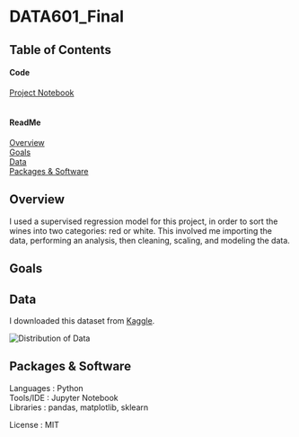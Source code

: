 # DATA601_Final

## Table of Contents 

#### Code
[Project Notebook](https://github.com/Oliviad27/DATA601_Final/blob/main/DATA601_Final.ipynb)
<br>
<br>
#### ReadMe
[Overview](https://github.com/Oliviad27/DATA601_Final#overview)
<br>
[Goals](https://github.com/Oliviad27/DATA601_Final#goals)
<br>
[Data](https://github.com/Oliviad27/DATA601_Final#data)
<br>
[Packages & Software](https://github.com/Oliviad27/DATA601_Final#packages--software)


## Overview
I used a supervised regression model for this project, in order to sort the wines into two categories: red or white. This involved me importing the data, performing an analysis, then cleaning, scaling, and modeling the data.

## Goals

## Data
I downloaded this dataset from [Kaggle](https://www.kaggle.com/uciml/breast-cancer-wisconsin-data). 
<bre>
  
  
![Distribution of Data](https://github.com/Oliviad27/DATA601_Final)



## Packages & Software
Languages : Python
<br>
Tools/IDE : Jupyter Notebook
<br>
Libraries : pandas, matplotlib, sklearn


License : MIT
